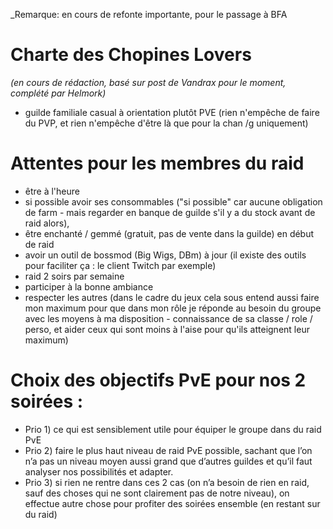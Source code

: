 
 _Remarque: en cours de refonte importante, pour le passage à BFA 
 # Charte des Chopines Lovers  
 _(en cours de rédaction, basé sur post de Vandrax pour le moment, complété par Helmork)_ 
- guilde familiale casual à orientation plutôt PVE (rien n'empêche de faire du PVP, et rien n'empêche d'être là que pour la chan /g uniquement)

# Attentes pour les membres du raid
- être à l'heure 
- si possible avoir ses consommables ("si possible" car aucune obligation de farm - mais regarder en banque de guilde s'il y a du stock avant de raid alors), 
- être enchanté / gemmé (gratuit, pas de vente dans la guilde) en début de raid
- avoir un outil de  bossmod (Big Wigs, DBm) à jour (il existe des outils pour faciliter ça : le client Twitch par exemple)
- raid 2 soirs par semaine
- participer à la bonne ambiance
- respecter les autres (dans le cadre du jeux cela sous entend aussi faire mon maximum pour que dans mon rôle je réponde au besoin du groupe avec les moyens à ma disposition - connaissance de sa classe / role / perso, et aider ceux qui sont moins à l'aise pour qu'ils atteignent leur maximum)

# Choix des objectifs PvE pour nos 2 soirées :
- Prio 1) ce qui est sensiblement utile pour équiper le groupe dans du raid PvE 
- Prio 2) faire le plus haut niveau de raid PvE possible, sachant que l’on n’a pas un niveau moyen aussi grand que d’autres guildes et qu’il faut analyser nos possibilités et adapter. 
- Prio 3) si rien ne rentre dans ces 2 cas (on n’a besoin de rien en raid, sauf des choses qui ne sont clairement pas de notre niveau), on effectue autre chose pour profiter des soirées ensemble (en restant sur du raid)
